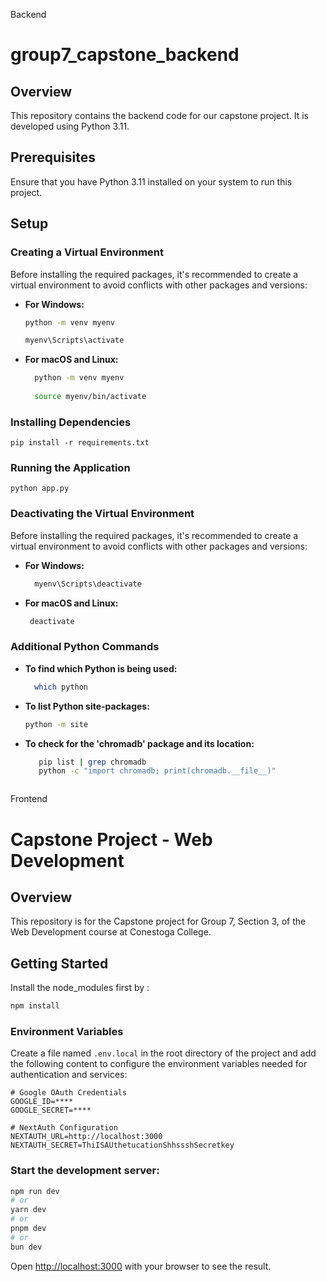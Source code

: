 Backend

# group7_capstone_backend

## Overview
This repository contains the backend code for our capstone project. It is developed using Python 3.11.

## Prerequisites
Ensure that you have Python 3.11 installed on your system to run this project.

## Setup

### Creating a Virtual Environment
Before installing the required packages, it's recommended to create a virtual environment to avoid conflicts with other packages and versions:

- **For Windows:**
  ```bash
  python -m venv myenv

  myenv\Scripts\activate

- **For  macOS and Linux:**
  ```bash
    python -m venv myenv
    
    source myenv/bin/activate

### Installing Dependencies
    pip install -r requirements.txt

### Running the Application
    python app.py

### Deactivating the Virtual Environment

Before installing the required packages, it's recommended to create a virtual environment to avoid conflicts with other packages and versions:

- **For Windows:**
  ```bash
    myenv\Scripts\deactivate

- **For  macOS and Linux:**
  ```bash
   deactivate

### Additional Python Commands
- **To find which Python is being used:**
  ```bash
    which python

- **To list Python site-packages:**
     ```bash
    python -m site
- **To check for the 'chromadb' package and its location:**
     ```bash
        pip list | grep chromadb
        python -c "import chromadb; print(chromadb.__file__)"



Frontend
# Capstone Project - Web Development

## Overview
This repository is for the Capstone project for Group 7, Section 3, of the Web Development course at Conestoga College.

## Getting Started

Install the node_modules first by :

```bash
npm install
```
### Environment Variables
Create a file named `.env.local` in the root directory of the project and add the following content to configure the environment variables needed for authentication and services:

```plaintext
# Google OAuth Credentials
GOOGLE_ID=****
GOOGLE_SECRET=****

# NextAuth Configuration
NEXTAUTH_URL=http://localhost:3000
NEXTAUTH_SECRET=ThiISAUthetucationShhssshSecretkey

```

### Start the development server:

```bash
npm run dev
# or
yarn dev
# or
pnpm dev
# or
bun dev
```

Open [http://localhost:3000](http://localhost:3000) with your browser to see the result.
